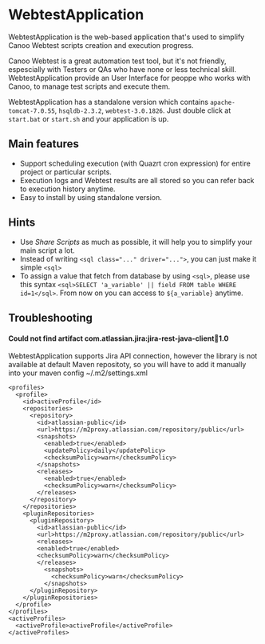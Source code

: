 # WebtestApplication
WebtestApplication is the web-based application that's used to simplify Canoo Webtest scripts creation and execution progress. 

Canoo Webtest is a great automation test tool, but it's not friendly, espescially with Testers or QAs who have none or less technical skill. WebtestApplication provide an User Interface for peoppe who works with Canoo, to manage test scripts and execute them.

WebtestApplication has a standalone version which contains `apache-tomcat-7.0.55`, `hsqldb-2.3.2`, `webtest-3.0.1826`. Just double click at `start.bat` or `start.sh` and your application is up.

## Main features
* Support scheduling execution (with Quazrt cron expression) for entire project or particular scripts.
* Execution logs and Webtest results are all stored so you can refer back to execution history anytime.
* Easy to install by using standalone version.

## Hints
* Use *Share Scripts* as much as possible, it will help you to simplify your main script a lot.
* Instead of writing `<sql class="..." driver="...">`, you can just make it simple `<sql>`
* To assign a value that fetch from database by using `<sql>`, please use this syntax `<sql>SELECT 'a_variable' || field FROM table WHERE id=1</sql>`. From now on you can access to `${a_variable}` anytime.

## Troubleshooting
#### Could not find artifact com.atlassian.jira:jira-rest-java-client:jar:1.0
WebtestApplication supports Jira API connection, however the library is not available at default Maven repositoty, so you will have to add it manually into your maven config ~/.m2/settings.xml
```
<profiles>
  <profile>
    <id>activeProfile</id>
    <repositories>
      <repository>
        <id>atlassian-public</id>
        <url>https://m2proxy.atlassian.com/repository/public</url>
        <snapshots>
          <enabled>true</enabled>
          <updatePolicy>daily</updatePolicy>
          <checksumPolicy>warn</checksumPolicy>
        </snapshots>
        <releases>
          <enabled>true</enabled>
          <checksumPolicy>warn</checksumPolicy>
        </releases>
      </repository>
    </repositories>
    <pluginRepositories>
      <pluginRepository>
        <id>atlassian-public</id>
        <url>https://m2proxy.atlassian.com/repository/public</url>
        <releases>
        <enabled>true</enabled>
        <checksumPolicy>warn</checksumPolicy>
        </releases>
          <snapshots>
            <checksumPolicy>warn</checksumPolicy>
          </snapshots>
      </pluginRepository>
    </pluginRepositories>
  </profile>
</profiles>
<activeProfiles>
  <activeProfile>activeProfile</activeProfile>
</activeProfiles>
```
